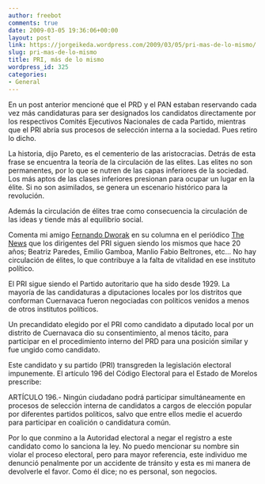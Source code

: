 ```yaml
---
author: freebot
comments: true
date: 2009-03-05 19:36:06+00:00
layout: post
link: https://jorgeikeda.wordpress.com/2009/03/05/pri-mas-de-lo-mismo/
slug: pri-mas-de-lo-mismo
title: PRI, más de lo mismo
wordpress_id: 325
categories:
- General
---
```


En un post anterior mencioné que el PRD y el PAN estaban reservando cada vez más candidaturas para ser designados los candidatos directamente por los respectivos Comités Ejecutivos Nacionales de cada Partido, mientras que el PRI abría sus procesos de selección interna a la sociedad. Pues retiro lo dicho.

La historia, dijo Pareto, es el cementerio de las aristocracias. Detrás de esta frase se encuentra la teoría de la circulación de las elites. Las elites no son permanentes, por lo que se nutren de las capas inferiores de la sociedad. Los más aptos de las clases inferiores presionan para ocupar un lugar en la élite. Si no son asimilados, se genera un escenario histórico para la revolución.

Además la circulación de élites trae como consecuencia la circulación de las ideas y tiende más al equilibrio social.

Comenta mi amigo [Fernando Dworak](http://www.fernandodworak.com) en su columna en el periódico [The News](http://www.thenews.com.mx) que los dirigentes del PRI siguen siendo los mismos que hace 20 años; Beatriz Paredes, Emilio Gamboa, Manlio Fabio Beltrones, etc... No hay circulación de élites, lo que contribuye a la falta de vitalidad en ese instituto político.

El PRI sigue siendo el Partido autoritario que ha sido desde 1929. La mayoría de las candidaturas a diputaciones locales por los distritos que conforman Cuernavaca fueron negociadas con políticos venidos a menos de otros institutos políticos.

Un precandidato elegido por el PRI como candidato a diputado local por un distrito de Cuernavaca dio su consentimiento, al menos tácito, para participar en el procedimiento interno del PRD para una posición similar y fue ungido como candidato.

Este candidato y su partido (PRI) transgreden la legislación electoral impunemente. El artículo 196 del Código Electoral para el Estado de Morelos prescribe:

ARTÍCULO 196.- Ningún ciudadano podrá participar simultáneamente en procesos de selección interna de candidatos a cargos de elección popular por diferentes partidos políticos, salvo que entre ellos medie el acuerdo para participar en coalición o candidatura común.

Por lo que conmino a la Autoridad electoral a negar el registro a este candidato como lo sanciona la ley. No puedo mencionar su nombre sin violar el proceso electoral, pero para mayor referencia, este individuo me denunció penalmente por un accidente de tránsito y esta es mi manera de devolverle el favor. Como él dice; no es personal, son negocios.


